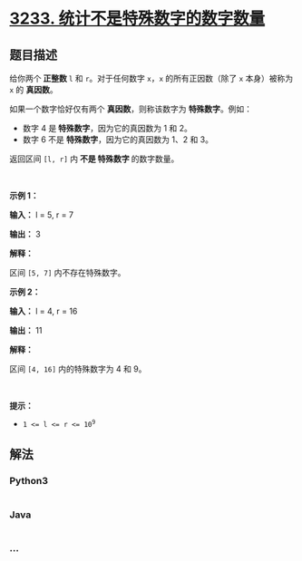 # [3233. 统计不是特殊数字的数字数量](https://leetcode.cn/problems/find-the-count-of-numbers-which-are-not-special)



## 题目描述

<!-- 这里写题目描述 -->

<p>给你两个<strong> 正整数 </strong><code>l</code> 和 <code>r</code>。对于任何数字 <code>x</code>，<code>x</code> 的所有正因数（除了 <code>x</code> 本身）被称为 <code>x</code> 的 <strong>真因数</strong>。</p>

<p><span class="text-only" data-eleid="13" style="white-space: pre;">如果一个数字恰好仅有两个</span> <strong>真因数</strong>，则称该数字为 <strong>特殊数字</strong>。例如：</p>

<ul>
	<li>数字 4 是<strong> 特殊数字</strong>，因为它的真因数为 1 和 2。</li>
	<li>数字 6 不是 <strong>特殊数字</strong>，因为它的真因数为 1、2 和 3。</li>
</ul>

<p>返回区间 <code>[l, r]</code> 内<strong> 不是 特殊数字 </strong>的数字数量。</p>

<p>&nbsp;</p>

<p><strong class="example">示例 1：</strong></p>

<div class="example-block">
<p><strong>输入：</strong> <span class="example-io">l = 5, r = 7</span></p>

<p><strong>输出：</strong> <span class="example-io">3</span></p>

<p><strong>解释：</strong></p>

<p>区间 <code>[5, 7]</code> 内不存在特殊数字。</p>
</div>

<p><strong class="example">示例 2：</strong></p>

<div class="example-block">
<p><strong>输入：</strong> <span class="example-io">l = 4, r = 16</span></p>

<p><strong>输出：</strong> <span class="reset-io">11</span></p>

<p><strong>解释：</strong></p>

<p>区间 <code>[4, 16]</code> 内的特殊数字为 4 和 9。</p>
</div>

<p>&nbsp;</p>

<p><strong>提示：</strong></p>

<ul>
	<li><code>1 &lt;= l &lt;= r &lt;= 10<sup>9</sup></code></li>
</ul>


## 解法

<!-- 这里可写通用的实现逻辑 -->

<!-- tabs:start -->

### **Python3**

<!-- 这里可写当前语言的特殊实现逻辑 -->

```python

```

### **Java**

<!-- 这里可写当前语言的特殊实现逻辑 -->

```java

```

### **...**

```

```

<!-- tabs:end -->
